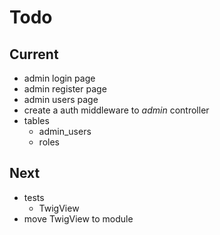 # Todo

## Current

- admin login page
- admin register page
- admin users page
- create a auth middleware to *admin* controller
- tables
  - admin_users
  - roles

## Next

- tests  
  - TwigView  
- move TwigView to module  

